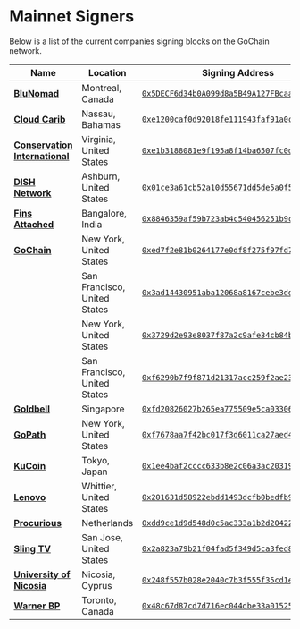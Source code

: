 # Mainnet Signers

Below is a list of the current companies signing blocks on the GoChain network.

| Name | Location| Signing Address |
| --- | --------------- | --- |
| [**BluNomad**](https://blunomad.org/) | Montreal, Canada | [`0x5DECF6d34b0A099d8a5B49A127FBcaae428c4b38`](https://explorer.gochain.io/addr/0x5DECF6d34b0A099d8a5B49A127FBcaae428c4b38) |
| [**Cloud Carib**](https://www.cloudcarib.com/) | Nassau, Bahamas | [`0xe1200caf0d92018fe111943faf91a0c5f6db34d1`](https://explorer.gochain.io/addr/0xe1200caf0d92018fe111943faf91a0c5f6db34d1) |
| [**Conservation International**](https://www.conservation.org/) | Virginia, United States | [`0xe1b3188081e9f195a8f14ba6507fc0d00b6a5bc6`](https://explorer.gochain.io/addr/0xe1b3188081e9f195a8f14ba6507fc0d00b6a5bc6) |
| [**DISH Network**](https://www.dish.com/) | Ashburn, United States | [`0x01ce3a61cb52a10d55671dd5de5a0f578a5e07c1`](https://explorer.gochain.io/addr/0x01ce3a61cb52a10d55671dd5de5a0f578a5e07c1) |
| [**Fins Attached**](https://www.finsattached.org/) | Bangalore, India | [`0x8846359af59b723ab4c540456251b9c3fe2f269d`](https://explorer.gochain.io/addr/0x8846359af59b723ab4c540456251b9c3fe2f269d) |
| [**GoChain**](https://gochain.io)  | New York, United States | [`0xed7f2e81b0264177e0df8f275f97fd74fa51a896`](https://explorer.gochain.io/addr/0xed7f2e81b0264177e0df8f275f97fd74fa51a896) |
| | San Francisco, United States | [`0x3ad14430951aba12068a8167cebe3ddd57614432`](https://explorer.gochain.io/addr/0x3ad14430951aba12068a8167cebe3ddd57614432) |
| | New York, United States | [`0x3729d2e93e8037f87a2c9afe34cb84b7069e4dea`](https://explorer.gochain.io/addr/0x3729d2e93e8037f87a2c9afe34cb84b7069e4dea) |
| | San Francisco, United States | [`0xf6290b7f9f871d21317acc259f2ae23c0aa69c73`](https://explorer.gochain.io/addr/0xf6290b7f9f871d21317acc259f2ae23c0aa69c73) |
| [**Goldbell**](https://www.gbfs.com.sg/) | Singapore | [`0xfd20826027b265ea775509e5ca0330692fa41733`](https://explorer.gochain.io/addr/0xfd20826027b265ea775509e5ca0330692fa41733) |
| [**GoPath**](https://gopath.io) | New York, United States | [`0xf7678aa7f42bc017f3d6011ca27aed400647960d`](https://explorer.gochain.io/addr/0xf7678aa7f42bc017f3d6011ca27aed400647960d) |
| [**KuCoin**](https://kucoin.com) | Tokyo, Japan | [`0x1ee4baf2cccc633b8e2c06a3ac20319610cf3cd5`](https://explorer.gochain.io/addr/0x1ee4baf2cccc633b8e2c06a3ac20319610cf3cd5) |
| [**Lenovo**](https://www.lenovo.com/) | Whittier, United States | [`0x201631d58922ebdd1493dcfb0bedfb92a9e5b423`](https://explorer.gochain.io/addr/0x201631d58922ebdd1493dcfb0bedfb92a9e5b423) |
| [**Procurious**](https://www.procurious.com/) | Netherlands | [`0xdd9ce1d9d548d0c5ac333a1b2d2042281886c5ea`](https://explorer.gochain.io/addr/0xdd9ce1d9d548d0c5ac333a1b2d2042281886c5ea) |
| [**Sling TV**](https://www.sling.com/) | San Jose, United States | [`0x2a823a79b21f04fad5f349d5ca3fed8caaf99c0d`](https://explorer.gochain.io/addr/0x2a823a79b21f04fad5f349d5ca3fed8caaf99c0d) |
| [**University of Nicosia**](https://www.unic.ac.cy/iff/) | Nicosia, Cyprus | [`0x248f557b028e2040c7b3f555f35cd1e8df07ac6d`](https://explorer.gochain.io/addr/0x248f557b028e2040c7b3f555f35cd1e8df07ac6d) |
| [**Warner BP**](https://warnerbusinesspark.ca/) | Toronto, Canada | [`0x48c67d87cd7d716ec044dbe33a0152557bf86062`](https://explorer.gochain.io/addr/0x48c67d87cd7d716ec044dbe33a0152557bf86062) |
